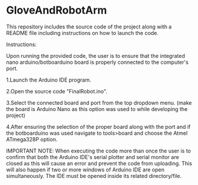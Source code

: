 # GloveAndRobotArm
This repository includes the source code of the project along with a README file including instructions on how to launch the code.

Instructions:

Upon running the provided code, the user is to ensure that the integrated nano arduino/botboarduino board is properly connected to the computer's port.

1.Launch the Arduino IDE program.

2.Open the source code "FinalRobot.ino".

3.Select the connected board and port from the top dropdown menu. (make the board is Arduino Nano as this option was used to while developing the project)

4.After ensuring the selection of the proper board along with the port and if the botboarduino was used navigate to tools>board and choose the Atmel ATmega328P option.

IMPORTANT NOTE: When executing the code more than once the user is to confirm that both the Arduino IDE's serial plotter and serial monitor are closed as this will cause an error and prevent the code from uploading. This will also happen if two or more windows of Arduino IDE are open simultaneously. 
The IDE must be opened inside its related directory/file.
